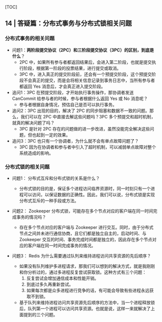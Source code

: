 [TOC]

## 14 | 答疑篇：分布式事务与分布式锁相关问题

### 分布式事务的相关问题

-   问题1：**两阶段提交协议（2PC）和三阶段提交协议（3PC）的区别，到底是什么**？
    -   2PC 中，如果所有参与者都返回结果后，会进入第二阶段，也就是提交执行阶段，根据第一阶段的投票结果，进行提交或取消。
    -   3PC 中，进入真正的提交阶段前，还会有一个预提交阶段，这个预提交阶段不会真正的提交，而是会将相关信息记录到事务日志中，当所有参与者都返回 Yes 消息后，才会真正进入提交阶段。
-   追问1：3PC 在预提交阶段，才开始执行事务操作，那协调者发送 CanCommit 给参与者的时候，参与者根据什么返回 Yes 或 No 消息呢？
    -   参与者根据自身情况，预估自己是否可以执行事务。
-   追问2：3PC 出现的目的，解决了 2PC 的同步阻塞和数据不一致的问题。那么，我们可以在 2PC 中直接去解这些问题吗？3PC 多个预提交和超时机制，就真的解决问题了吗？
    -   3PC 是针对 2PC 存在的问题做的进一步改进，虽然没能完全解决这些问题，但也起到一定的效果。
-   追问3：3PC 也只有一个协调者，为什么就不会有单点故障问题了？
    -   3PC 因为在协调者和参与者中引入了超时机制，可以减弱单点故障对整个系统造成的影响。

### 分布式锁的相关问题

-   问题1： 分布式互斥和分布式锁的关系是什么？
    -   分布式锁的目的是，保证多个进程访问临界资源时，同一时刻只有一个进程可以访问，以保证数据的正确性。因此，我们可以说，分布式锁是实现分布式互斥的一种手段或方法。
-   问题2： Zookeeper 分布式锁，可能存在多个节点对应的客户端在同一时间完成事务的情况吗？
    -   存在多个节点对应的客户端与 Zookeeper 进行交互。同时，由于分布式节点之间并未进行通信协商，且它们都是独立自主的，启动时间、与 Zookeeper 交互的时间、事务完成时间都是独立的，因此存在多个节点对应的客户端在同一时间完成事务的情况。

-   问题3： Redis 为什么需要通过队列来维持进程访问共享资源的先后顺序？
    -   如果没有队列维护多进程请求，那我们可以想到的解决方式，就是我刚刚和你分析过的，通过多进程反复尝试获取锁。这种方式有三个问题：
        1.  反复尝试会增加通信成本和性能开销。
        2.  到底过多久再重新尝试。
        3.  如果每次都是众多进程进行竞争的话，有可能会导致有些进程永远获取不到锁。
    -   基于队列来维持进程访问共享资源先后顺序的方法中，当一个进程释放锁后，队列第一个进程可以访问共享资源。也就是说，这样一来就解决了上面提到的三个问题。

